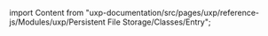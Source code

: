 
import Content from "uxp-documentation/src/pages/uxp/reference-js/Modules/uxp/Persistent File Storage/Classes/Entry";

<Content query="product=xd"/>
